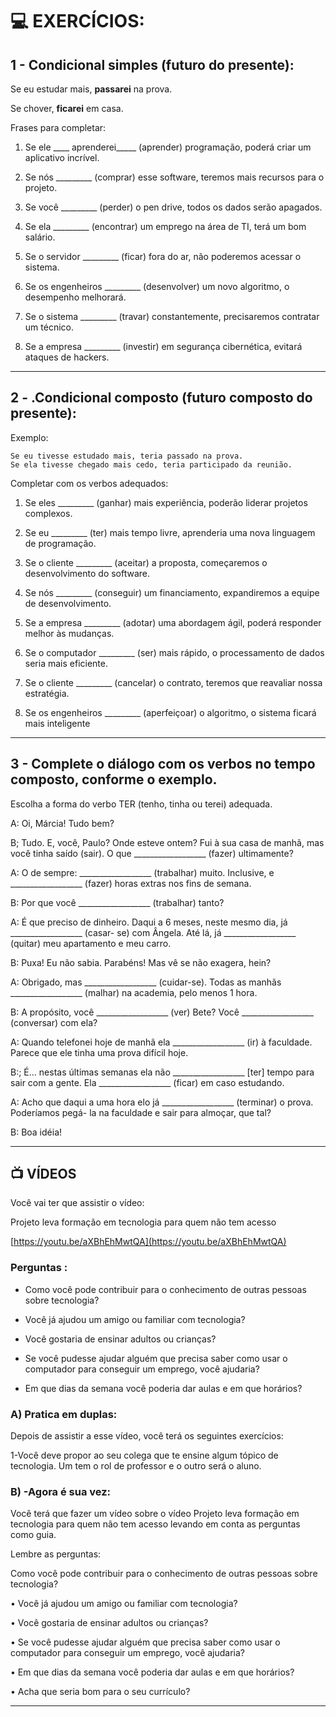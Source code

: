 # :computer: EXERCÍCIOS:

## 1 - Condicional simples (futuro do presente):

Se eu estudar mais, **passarei** na prova.

Se chover, **ficarei** em casa.

Frases para completar:

1. Se ele ____ aprenderei_____ (aprender) programação, poderá criar um aplicativo incrível.

2. Se nós _________ (comprar) esse software, teremos mais recursos para o projeto.

3. Se você _________ (perder) o pen drive, todos os dados serão apagados.

4. Se ela _________ (encontrar) um emprego na área de TI, terá um bom salário.

5. Se o servidor _________ (ficar) fora do ar, não poderemos acessar o sistema.

6. Se os engenheiros _________ (desenvolver) um novo algoritmo, o desempenho melhorará.

7. Se o sistema _________ (travar) constantemente, precisaremos contratar um técnico.

8. Se a empresa _________ (investir) em segurança cibernética, evitará ataques de hackers.


---

## 2 - .Condicional composto (futuro composto do presente):

Exemplo:

```
Se eu tivesse estudado mais, teria passado na prova.
Se ela tivesse chegado mais cedo, teria participado da reunião.
```

Completar com os verbos adequados:

1. Se eles _________ (ganhar) mais experiência, poderão liderar projetos complexos.

2. Se eu _________ (ter) mais tempo livre, aprenderia uma nova linguagem de programação.

3. Se o cliente _________ (aceitar) a proposta, começaremos o desenvolvimento do software.

4. Se nós _________ (conseguir) um financiamento, expandiremos a equipe de desenvolvimento.

5. Se a empresa _________ (adotar) uma abordagem ágil, poderá responder melhor às mudanças.

6. Se o computador _________ (ser) mais rápido, o processamento de dados seria mais eficiente.

7. Se o cliente _________ (cancelar) o contrato, teremos que reavaliar nossa estratégia.

8. Se os engenheiros _________ (aperfeiçoar) o algoritmo, o sistema ficará mais inteligente

---

## 3 - Complete o diálogo com os verbos no tempo composto, conforme o exemplo.

Escolha a forma do verbo TER (tenho, tinha ou terei) adequada.

A: Oi, Márcia! Tudo bem?

B; Tudo. E, você, Paulo? Onde esteve ontem? Fui à sua casa de manhã, mas você tinha saído
(sair). O que __________________ (fazer) ultimamente?

A: O de sempre: __________________ (trabalhar) muito. Inclusive, e __________________ (fazer)
horas extras nos fins de semana.

B: Por que você __________________ (trabalhar) tanto?

A: É que preciso de dinheiro. Daqui a 6 meses, neste mesmo dia, já __________________ (casar-
se) com Ângela. Até lá, já __________________ (quitar) meu apartamento e meu carro.

B: Puxa! Eu não sabia. Parabéns! Mas vê se não exagera, hein?

A: Obrigado, mas __________________ (cuidar-se). Todas as manhãs __________________ (malhar)
na academia, pelo menos 1 hora.

B: A propósito, você __________________ (ver) Bete? Você __________________ (conversar) com
ela?

A: Quando telefonei hoje de manhã ela __________________ (ir) à faculdade. Parece que ele
tinha uma prova difícil hoje.

B:; É... nestas últimas semanas ela não __________________ [ter] tempo para sair com a gente.
Ela __________________ (ficar) em caso estudando.

A: Acho que daqui a uma hora elo já __________________ (terminar) o prova. Poderíamos pegá-
la na faculdade e sair para almoçar, que tal?

B: Boa idéia!

---

## :tv: VÍDEOS

Você vai ter que assistir o vídeo:

Projeto leva formação em tecnologia para quem não tem acesso

[https://youtu.be/aXBhEhMwtQA](https://youtu.be/aXBhEhMwtQA)

### Perguntas :

- Como você pode contribuir para o conhecimento de outras pessoas sobre tecnologia?

- Você já ajudou um amigo ou familiar com tecnologia?

- Você gostaria de ensinar adultos ou crianças?

- Se você pudesse ajudar alguém que precisa saber como usar o computador para conseguir um emprego, você ajudaria?
  
- Em que dias da semana você poderia dar aulas e em que horários?

### A) Pratica em duplas:

Depois de assistir a esse vídeo, você terá os seguintes exercícios:

1-Você deve propor ao seu colega que te ensine algum tópico de tecnologia. Um tem o rol de professor e o outro será o aluno.

### B) -Agora é sua vez:

Você terá que fazer um vídeo sobre o vídeo Projeto leva formação em tecnologia para quem não tem acesso levando em conta as perguntas como guia.

Lembre as perguntas:

Como você pode contribuir para o conhecimento de outras pessoas sobre tecnologia?

• Você já ajudou um amigo ou familiar com tecnologia?

• Você gostaria de ensinar adultos ou crianças?

•  Se você pudesse ajudar alguém que precisa saber como usar o computador para conseguir um emprego, você ajudaria?

• Em que dias da semana você poderia dar aulas e em que horários?

• Acha que seria bom para o seu currículo?

---
